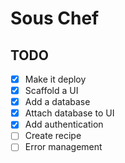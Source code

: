 # Sous Chef

## TODO

- [x] Make it deploy
- [x] Scaffold a UI
- [x] Add a database
- [x] Attach database to UI
- [x] Add authentication
- [ ] Create recipe
- [ ] Error management
